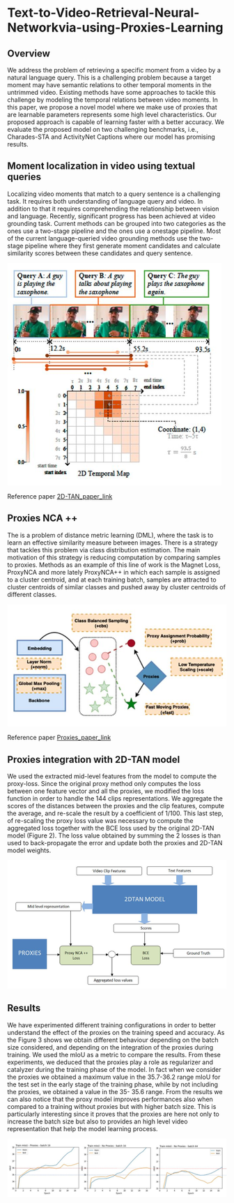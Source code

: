 # Text-to-Video-Retrieval-Neural-Networkvia-using-Proxies-Learning

## Overview
We address the problem of retrieving a specific moment
from a video by a natural language query. This is a challenging
problem because a target moment may have semantic
relations to other temporal moments in the untrimmed
video. Existing methods have some approaches to tackle
this challenge by modeling the temporal relations between
video moments. In this paper, we propose a novel model
where we make use of proxies that are learnable parameters
represents some high level characteristics. Our proposed
approach is capable of learning faster with a better accuracy.
We evaluate the proposed model on two challenging
benchmarks, i.e., Charades-STA and ActivityNet Captions
where our model has promising results.

## Moment localization in video using textual queries
Localizing video moments that
match to a query sentence is a challenging task. It requires
both understanding of language query and video. In addition
to that it requires comprehending the relationship between
vision and language. Recently, significant progress
has been achieved at video grounding task.
Current methods can be grouped into two categories as
the ones use a two-stage pipeline and the ones use a onestage
pipeline. Most of the current language-queried video
grounding methods use the two-stage pipeline
where they first generate moment candidates and calculate
similarity scores between these candidates and query sentence.

![Alt text](/git-docs/2D_TAN.JPG) 

Reference paper [2D-TAN_paper_link](https://arxiv.org/pdf/1912.03590.pdf)

## Proxies NCA ++
The is a problem of distance metric
learning (DML), where the task is to learn an effective
similarity measure between images. There is a strategy that
tackles this problem via class distribution estimation. The
main motivation of this strategy is reducing computation by
comparing samples to proxies. Methods as an example of
this line of work is the Magnet Loss, ProxyNCA
and more lately ProxyNCA++ in which each sample is
assigned to a cluster centroid, and at each training batch,
samples are attracted to cluster centroids of similar classes
and pushed away by cluster centroids of different classes.

![Alt text](/git-docs/proxies_nca++.JPG) 

Reference paper [Proxies_paper_link](https://arxiv.org/pdf/1912.03590.pdf)

## Proxies integration with 2D-TAN model
We used the extracted mid-level features from the model
to compute the proxy-loss. Since the original proxy method
only computes the loss between one feature vector and all
the proxies, we modified the loss function in order to handle
the 144 clips representations. We aggregate the scores
of the distances between the proxies and the clip features,
compute the average, and re-scale the result by a coefficient
of 1/100. This last step, of re-scaling the proxy loss value
was necessary to compute the aggregated loss together with
the BCE loss used by the original 2D-TAN model (Figure
2). The loss value obtained by summing the 2 losses is than
used to back-propagate the error and update both the proxies
and 2D-TAN model weights.

![Alt text](/git-docs/proxies_loss.JPG) 

## Results
We have experimented different training configurations
in order to better understand the effect of the proxies on the
training speed and accuracy. As the Figure 3 shows we obtain
different behaviour depending on the batch size considered,
and depending on the integration of the proxies during
training. We used the mIoU as a metric to compare the results.
From these experiments, we deduced that the proxies
play a role as regularizer and catalyzer during the training
phase of the model. In fact when we consider the proxies
we obtained a maximum value in the 35.7-36.2 range mIoU
for the test set in the early stage of the training phase, while
by not including the proxies, we obtained a value in the 35-
35.6 range. From the results we
can also notice that the proxy model improves performances
also when compared to a training without proxies but with
higher batch size. This is particularly interesting
since it proves that the proxies are here not only to increase
the batch size but also to provides an high level video representation
that help the model learning process.

![Alt text](/git-docs/results.JPG) 

